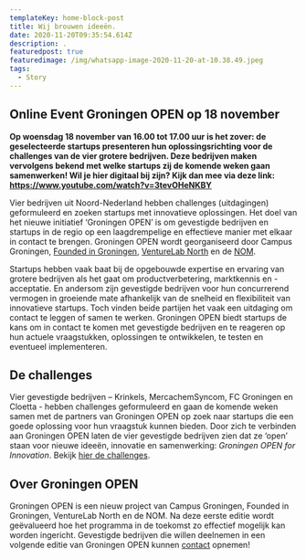 ```yaml
---
templateKey: home-block-post
title: Wij brouwen ideeën.
date: 2020-11-20T09:35:54.614Z
description: .
featuredpost: true
featuredimage: /img/whatsapp-image-2020-11-20-at-10.38.49.jpeg
tags:
  - Story
---
```

## Online Event Groningen OPEN op 18 november

**Op woensdag 18 november van 16.00 tot 17.00 uur is het zover: de geselecteerde startups presenteren hun oplossingsrichting voor de challenges van de vier grotere bedrijven. Deze bedrijven maken vervolgens bekend met welke startups zij de komende weken gaan samenwerken! Wil je hier digitaal bij zijn? Kijk dan mee via deze link: <https://www.youtube.com/watch?v=3tevOHeNKBY>**



Vier bedrijven uit Noord-Nederland hebben challenges (uitdagingen) geformuleerd en zoeken startups met innovatieve oplossingen. Het doel van het nieuwe initiatief ‘Groningen OPEN’ is om gevestigde bedrijven en startups in de regio op een laagdrempelige en effectieve manier met elkaar in contact te brengen. Groningen OPEN wordt georganiseerd door Campus Groningen, [Founded in Groningen](http://foundedingroningen.com/), [VentureLab North](https://venturelabinternational.com/north/) en de [NOM](http://nom.nl/).

Startups hebben vaak baat bij de opgebouwde expertise en ervaring van grotere bedrijven als het gaat om productverbetering, marktkennis en -acceptatie. En andersom zijn gevestigde bedrijven voor hun concurrerend vermogen in groeiende mate afhankelijk van de snelheid en flexibiliteit van innovatieve startups. Toch vinden beide partijen het vaak een uitdaging om contact te leggen of samen te werken. Groningen OPEN biedt startups de kans om in contact te komen met gevestigde bedrijven en te reageren op hun actuele vraagstukken, oplossingen te ontwikkelen, te testen en eventueel implementeren.

## De challenges

Vier gevestigde bedrijven – Krinkels, MercachemSyncom, FC Groningen en Cloetta - hebben challenges geformuleerd en gaan de komende weken samen met de partners van Groningen OPEN op zoek naar startups die een goede oplossing voor hun vraagstuk kunnen bieden. Door zich te verbinden aan Groningen OPEN laten de vier gevestigde bedrijven zien dat ze ‘open’ staan voor nieuwe ideeën, innovatie en samenwerking: *Groningen OPEN for Innovation*. Bekijk [hier de challenges](https://campus.groningen.nl/groningen-open-for-innovation/de-challenges).

## Over Groningen OPEN

Groningen OPEN is een nieuw project van Campus Groningen, Founded in Groningen, VentureLab North en de NOM. Na deze eerste editie wordt geëvalueerd hoe het programma in de toekomst zo effectief mogelijk kan worden ingericht. Gevestigde bedrijven die willen deelnemen in een volgende editie van Groningen OPEN kunnen [contact](https://campus.groningen.nl/groningen-open-for-innovation/contactgegevens) opnemen!